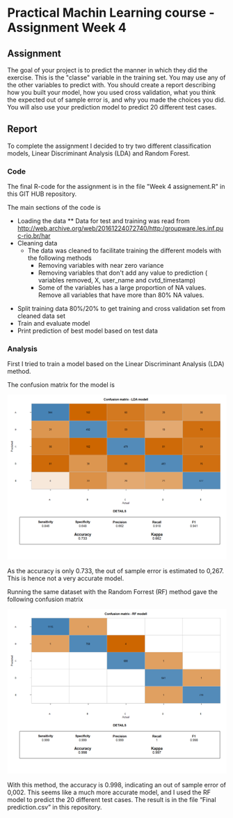 # Practical Machin Learning course - Assignment Week 4

## Assignment
The goal of your project is to predict the manner in which they did the exercise. This is the "classe" variable in the training set. You may use any of the other variables to predict with. You should create a report describing how you built your model, how you used cross validation, what you think the expected out of sample error is, and why you made the choices you did. You will also use your prediction model to predict 20 different test cases.


## Report

To complete the assignment I decided to try two different classification models, Linear Discriminant Analysis (LDA) and Random Forest.


### Code
The final R-code for the assignment is in the file "Week 4 assignement.R" in this GIT HUB repository. 

The main sections of the code is

* Loading the data
  **	Data for test and training was read from  http://web.archive.org/web/20161224072740/http:/groupware.les.inf.puc-rio.br/har
* Cleaning data
  * The data was cleaned to facilitate training the different models with the following methods
    - Removing variables with near zero variance
    - Removing variables that don't add any value to prediction ( variables removed,  X,  user_name and cvtd_timestamp) 
    - Some of the variables has a large proportion of NA values. Remove all variables that have more than 80% NA values. 
- Split training data 80%/20% to get training  and cross validation set from cleaned data set
- Train and evaluate model 
- Print prediction of best model based on test data

### Analysis
First I tried to train a model based on the Linear Discriminant Analysis (LDA) method. 

The confusion matrix for the model is

![Confusion Matrix LDA modell](https://github.com/hovardst/Practial-maching-learning-project/blob/master/Confusion%20matrix%20-%20LDA%20modell.png)

As the accuracy is only 0.733, the out of sample error is estimated to 0,267. This is hence not a very accurate model. 


Running the same dataset with the Random Forrest (RF) method gave the following confusion matrix

![Confusion Matrix RF modell](https://github.com/hovardst/Practial-maching-learning-project/blob/master/Confusion%20matrix%20-%20RF%20modell.png)

With this method, the accuracy is 0.998, indicating an out of sample error of 0,002. This seems like a much more accurate model, and I used the RF model to predict the 20 different test cases. The result is in the file “Final prediction.csv” in this repository. 
